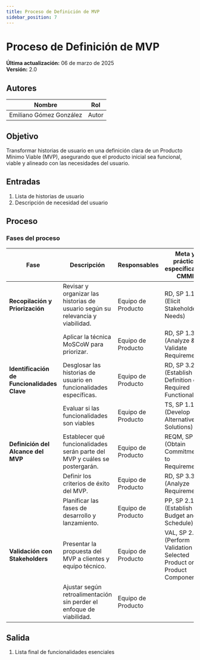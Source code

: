 ```yaml
---
title: Proceso de Definición de MVP  
sidebar_position: 7
---
```


# Proceso de Definición de MVP

**Última actualización:** 06 de marzo de 2025  
**Versión:** 2.0

## Autores  
| Nombre                  | Rol   |
|-------------------------|-------|
| Emiliano Gómez González | Autor |

## Objetivo  
Transformar historias de usuario en una definición clara de un Producto Mínimo Viable (MVP), asegurando que el producto inicial sea funcional, viable y alineado con las necesidades del usuario.

## Entradas  
1. Lista de historias de usuario   
2. Descripción de necesidad del usuario  

## Proceso  

### Fases del proceso  

| **Fase**                            | **Descripción** | **Responsables** | **Meta y práctica específica del CMMI** |
|--------------------------------------|----------------|------------------|--------------------------|
| **Recopilación y Priorización** | Revisar y organizar las historias de usuario según su relevancia y viabilidad. | Equipo de Producto | RD, SP 1.1 (Elicit Stakeholder Needs) |
| | Aplicar la técnica MoSCoW para priorizar. | Equipo de Producto | RD, SP 1.3 (Analyze & Validate Requirements) |
| **Identificación de Funcionalidades Clave** | Desglosar las historias de usuario en funcionalidades específicas. | Equipo de Producto | RD, SP 3.2 (Establish a Definition of Required Functionality) |
| | Evaluar si las funcionalidades son viables | Equipo de Producto | TS, SP 1.1 (Develop Alternative Solutions) |
| **Definición del Alcance del MVP** | Establecer qué funcionalidades serán parte del MVP y cuáles se postergarán. | Equipo de Producto | REQM, SP 1.2 (Obtain Commitment to Requirements) |
| | Definir los criterios de éxito del MVP. | Equipo de Producto | RD, SP 3.3 (Analyze Requirements) |
| | Planificar las fases de desarrollo y lanzamiento. | Equipo de Producto | PP, SP 2.1 (Establish the Budget and Schedule) |
| **Validación con Stakeholders** | Presentar la propuesta del MVP a clientes y equipo técnico. | Equipo de Producto | VAL, SP 2.1 (Perform Validation on Selected Product or Product Components) |
| | Ajustar según retroalimentación sin perder el enfoque de viabilidad. | Equipo de Producto |  |

## Salida   
1. Lista final de funcionalidades esenciales  

